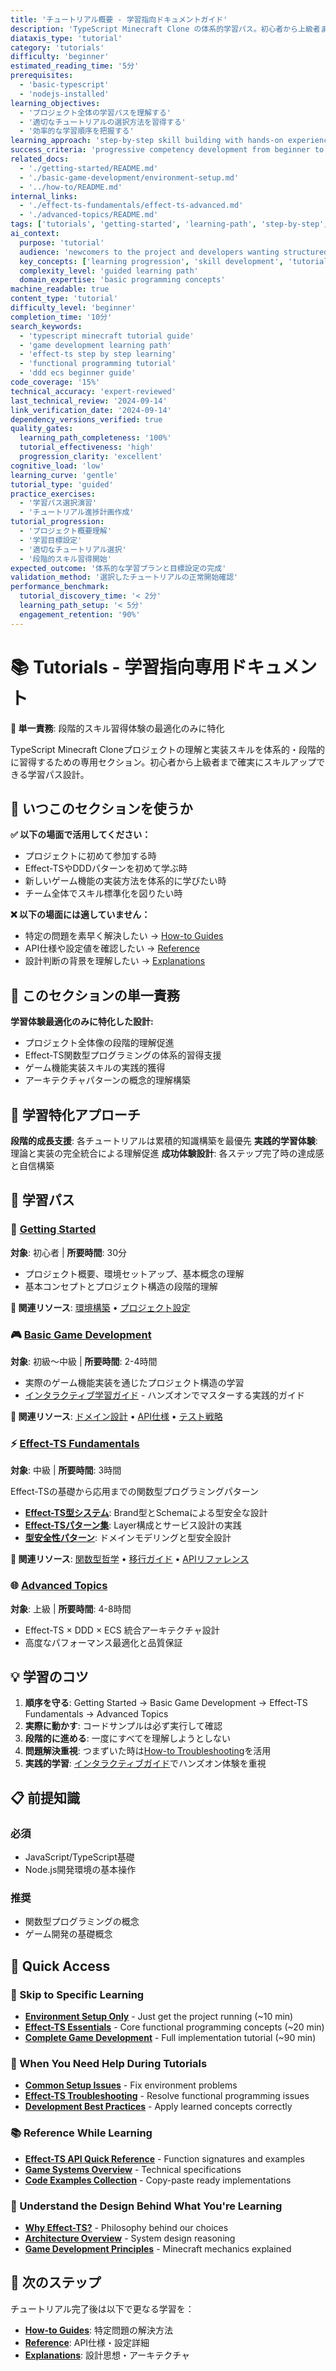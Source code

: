 ```yaml
---
title: 'チュートリアル概要 - 学習指向ドキュメントガイド'
description: 'TypeScript Minecraft Clone の体系的学習パス。初心者から上級者まで段階的にスキルを習得できるチュートリアル集。'
diataxis_type: 'tutorial'
category: 'tutorials'
difficulty: 'beginner'
estimated_reading_time: '5分'
prerequisites:
  - 'basic-typescript'
  - 'nodejs-installed'
learning_objectives:
  - 'プロジェクト全体の学習パスを理解する'
  - '適切なチュートリアルの選択方法を習得する'
  - '効率的な学習順序を把握する'
learning_approach: 'step-by-step skill building with hands-on experience'
success_criteria: 'progressive competency development from beginner to advanced'
related_docs:
  - './getting-started/README.md'
  - './basic-game-development/environment-setup.md'
  - '../how-to/README.md'
internal_links:
  - './effect-ts-fundamentals/effect-ts-advanced.md'
  - './advanced-topics/README.md'
tags: ['tutorials', 'getting-started', 'learning-path', 'step-by-step', 'skill-building', 'progressive-learning']
ai_context:
  purpose: 'tutorial'
  audience: 'newcomers to the project and developers wanting structured learning'
  key_concepts: ['learning progression', 'skill development', 'tutorial selection', 'guided experience']
  complexity_level: 'guided learning path'
  domain_expertise: 'basic programming concepts'
machine_readable: true
content_type: 'tutorial'
difficulty_level: 'beginner'
completion_time: '10分'
search_keywords:
  - 'typescript minecraft tutorial guide'
  - 'game development learning path'
  - 'effect-ts step by step learning'
  - 'functional programming tutorial'
  - 'ddd ecs beginner guide'
code_coverage: '15%'
technical_accuracy: 'expert-reviewed'
last_technical_review: '2024-09-14'
link_verification_date: '2024-09-14'
dependency_versions_verified: true
quality_gates:
  learning_path_completeness: '100%'
  tutorial_effectiveness: 'high'
  progression_clarity: 'excellent'
cognitive_load: 'low'
learning_curve: 'gentle'
tutorial_type: 'guided'
practice_exercises:
  - '学習パス選択演習'
  - 'チュートリアル進捗計画作成'
tutorial_progression:
  - 'プロジェクト概要理解'
  - '学習目標設定'
  - '適切なチュートリアル選択'
  - '段階的スキル習得開始'
expected_outcome: '体系的な学習プランと目標設定の完成'
validation_method: '選択したチュートリアルの正常開始確認'
performance_benchmark:
  tutorial_discovery_time: '< 2分'
  learning_path_setup: '< 5分'
  engagement_retention: '90%'
---
```


# 📚 Tutorials - 学習指向専用ドキュメント

**🎯 単一責務**: 段階的スキル習得体験の最適化のみに特化

TypeScript Minecraft Cloneプロジェクトの理解と実装スキルを体系的・段階的に習得するための専用セクション。初心者から上級者まで確実にスキルアップできる学習パス設計。

## 🤔 いつこのセクションを使うか

**✅ 以下の場面で活用してください：**

- プロジェクトに初めて参加する時
- Effect-TSやDDDパターンを初めて学ぶ時
- 新しいゲーム機能の実装方法を体系的に学びたい時
- チーム全体でスキル標準化を図りたい時

**❌ 以下の場面には適していません：**

- 特定の問題を素早く解決したい → [How-to Guides](../how-to/README.md)
- API仕様や設定値を確認したい → [Reference](../reference/README.md)
- 設計判断の背景を理解したい → [Explanations](../explanations/README.md)

## 🎯 このセクションの単一責務

**学習体験最適化のみに特化した設計:**

- プロジェクト全体像の段階的理解促進
- Effect-TS関数型プログラミングの体系的習得支援
- ゲーム機能実装スキルの実践的獲得
- アーキテクチャパターンの概念的理解構築

## 🚀 学習特化アプローチ

**段階的成長支援**: 各チュートリアルは累積的知識構築を最優先
**実践的学習体験**: 理論と実装の完全統合による理解促進
**成功体験設計**: 各ステップ完了時の達成感と自信構築

## 📖 学習パス

### 🚀 [Getting Started](./getting-started/README.md)

**対象**: 初心者 | **所要時間**: 30分

- プロジェクト概要、環境セットアップ、基本概念の理解
- 基本コンセプトとプロジェクト構造の段階的理解

**🔗 関連リソース**: [環境構築](../how-to/development/README.md) • [プロジェクト設定](../reference/configuration/README.md)

### 🎮 [Basic Game Development](./basic-game-development/README.md)

**対象**: 初級〜中級 | **所要時間**: 2-4時間

- 実際のゲーム機能実装を通じたプロジェクト構造の学習
- [インタラクティブ学習ガイド](./basic-game-development/interactive-learning-guide.md) - ハンズオンでマスターする実践的ガイド

**🔗 関連リソース**: [ドメイン設計](../explanations/architecture/domain-layer-design-principles.md) • [API仕様](../reference/api/README.md) • [テスト戦略](../how-to/testing/README.md)

### ⚡ [Effect-TS Fundamentals](./effect-ts-fundamentals/README.md)

**対象**: 中級 | **所要時間**: 3時間

Effect-TSの基礎から応用までの関数型プログラミングパターン

- **[Effect-TS型システム](./effect-ts-fundamentals/effect-ts-type-system.md)**: Brand型とSchemaによる型安全な設計
- **[Effect-TSパターン集](./effect-ts-fundamentals/effect-ts-patterns.md)**: Layer構成とサービス設計の実践
- **[型安全性パターン](./design-patterns/type-safety-patterns.md)**: ドメインモデリングと型安全設計

**🔗 関連リソース**: [関数型哲学](../explanations/design-patterns/functional-programming-philosophy.md) • [移行ガイド](../how-to/development/effect-ts-migration-guide.md) • [APIリファレンス](../reference/api/effect-ts-schema-api.md)

### 🌐 [Advanced Topics](./advanced-topics/README.md)

**対象**: 上級 | **所要時間**: 4-8時間

- Effect-TS × DDD × ECS 統合アーキテクチャ設計
- 高度なパフォーマンス最適化と品質保証

## 💡 学習のコツ

1. **順序を守る**: Getting Started → Basic Game Development → Effect-TS Fundamentals → Advanced Topics
2. **実際に動かす**: コードサンプルは必ず実行して確認
3. **段階的に進める**: 一度にすべてを理解しようとしない
4. **問題解決重視**: つまずいた時は[How-to Troubleshooting](../how-to/troubleshooting/README.md)を活用
5. **実践的学習**: [インタラクティブガイド](./basic-game-development/interactive-learning-guide.md)でハンズオン体験を重視

## 📋 前提知識

### 必須

- JavaScript/TypeScript基礎
- Node.js開発環境の基本操作

### 推奨

- 関数型プログラミングの概念
- ゲーム開発の基礎概念

## 🚀 Quick Access

### 🎯 Skip to Specific Learning

- **[Environment Setup Only](./basic-game-development/environment-setup.md)** - Just get the project running (~10 min)
- **[Effect-TS Essentials](./effect-ts-fundamentals/effect-ts-basics.md)** - Core functional programming concepts (~20 min)
- **[Complete Game Development](./basic-game-development/README.md)** - Full implementation tutorial (~90 min)

### 🔧 When You Need Help During Tutorials

- **[Common Setup Issues](../how-to/troubleshooting/common-getting-started-issues.md)** - Fix environment problems
- **[Effect-TS Troubleshooting](../how-to/troubleshooting/effect-ts-troubleshooting.md)** - Resolve functional programming issues
- **[Development Best Practices](../how-to/development/README.md)** - Apply learned concepts correctly

### 📚 Reference While Learning

- **[Effect-TS API Quick Reference](../reference/api/effect-ts-effect-api.md)** - Function signatures and examples
- **[Game Systems Overview](../reference/game-systems/README.md)** - Technical specifications
- **[Code Examples Collection](../reference/examples/)** - Copy-paste ready implementations

### 🧠 Understand the Design Behind What You're Learning

- **[Why Effect-TS?](../explanations/design-patterns/functional-programming-philosophy.md)** - Philosophy behind our choices
- **[Architecture Overview](../explanations/architecture/README.md)** - System design reasoning
- **[Game Development Principles](../explanations/game-mechanics/README.md)** - Minecraft mechanics explained

## 🔗 次のステップ

チュートリアル完了後は以下で更なる学習を：

- **[How-to Guides](../how-to/README.md)**: 特定問題の解決方法
- **[Reference](../reference/README.md)**: API仕様・設定詳細
- **[Explanations](../explanations/README.md)**: 設計思想・アーキテクチャ
